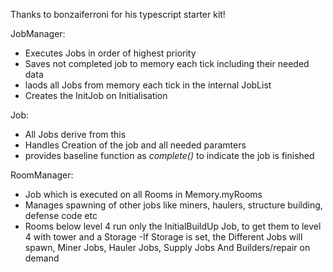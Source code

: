 Thanks to bonzaiferroni for his typescript starter kit!


JobManager:
 - Executes Jobs in order of highest priority
 - Saves not completed job to memory each tick including their needed data
 - laods all Jobs from memory each tick in the internal JobList
 - Creates the InitJob on Initialisation
 
Job:
 - All Jobs derive from this
 - Handles Creation of the job and all needed paramters
 - provides baseline function as _complete()_ to indicate the job is finished
 
RoomManager:
 - Job which is executed on all Rooms in Memory.myRooms
 - Manages spawning of other jobs like miners, haulers, structure building, defense code
 etc
 - Rooms below level 4 run only the InitialBuildUp Job, to get them to level 4 with tower
 and a Storage
 -If Storage is set, the Different Jobs will spawn, Miner Jobs, Hauler Jobs, Supply Jobs 
 And Builders/repair on demand


